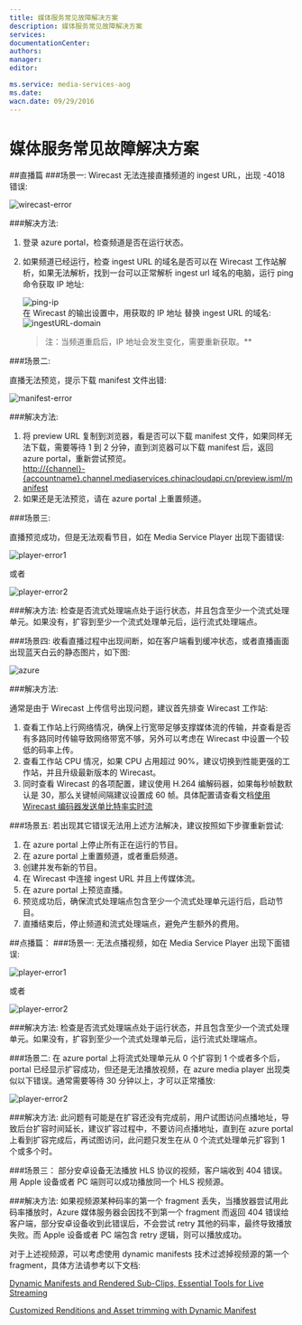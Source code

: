 ```yaml
---
title: 媒体服务常见故障解决方案
description: 媒体服务常见故障解决方案
services: 
documentationCenter: 
authors: 
manager: 
editor: 

ms.service: media-services-aog
ms.date: 
wacn.date: 09/29/2016
---
```


# 媒体服务常见故障解决方案

##直播篇
###场景一: 
Wirecast 无法连接直播频道的 ingest URL，出现 -4018 错误:

![wirecast-error](./media/aog-media-services-troubleshoot-faq/wirecast-error.png "Wirecast-4018 错误提示")

###解决方法:

1. 登录 azure portal，检查频道是否在运行状态。
2. 如果频道已经运行，检查 ingest URL 的域名是否可以在 Wirecast 工作站解析，如果无法解析，找到一台可以正常解析 ingest url 域名的电脑，运行 ping 命令获取 IP 地址:

	![ping-ip](./media/aog-media-services-troubleshoot-faq/ping-ip.png "通过 ping 获取 IP 地址")  
 在 Wirecast 的输出设置中，用获取的 IP 地址 替换 ingest URL 的域名:  
 ![ingestURL-domain](./media/aog-media-services-troubleshoot-faq/ingestURL-domain.png "IP 地址替换 ingest URL 域名")
  
	>注：当频道重启后，IP 地址会发生变化，需要重新获取。**

###场景二: 

直播无法预览，提示下载 manifest 文件出错: 

![manifest-error](./media/aog-media-services-troubleshoot-faq/manifest-error.png "下载 manifest 文件出错提示")
  
###解决方法:

1. 将 preview URL 复制到浏览器，看是否可以下载 manifest 文件，如果同样无法下载，需要等待 1 到 2 分钟，直到浏览器可以下载 manifest 后，返回 azure portal，重新尝试预览。  
[http://{channel}-{accountname}.channel.mediaservices.chinacloudapi.cn/preview.isml/manifest](http://{channel}-{accountname}.channel.mediaservices.chinacloudapi.cn/preview.isml/manifest)
2. 如果还是无法预览，请在 azure portal 上重置频道。

###场景三:

直播预览成功，但是无法观看节目，如在 Media Service Player 出现下面错误:

![player-error1](./media/aog-media-services-troubleshoot-faq/player-error1.png "MeidaServicePalyer 出现 0x30200000 错误")

  或者
  
![player-error2](./media/aog-media-services-troubleshoot-faq/player-error2.png "MeidaServicePalyer 出现 0x30200193 错误")
    
###解决方法:
检查是否流式处理端点处于运行状态，并且包含至少一个流式处理单元。如果没有，扩容到至少一个流式处理单元后，运行流式处理端点。

###场景四: 
收看直播过程中出现间断，如在客户端看到缓冲状态，或者直播画面出现蓝天白云的静态图片，如下图:

![azure](./media/aog-media-services-troubleshoot-faq/azure.png "azure")

###解决方法:

通常是由于 Wirecast 上传信号出现问题，建议首先排查 Wirecast 工作站:  

1. 查看工作站上行网络情况，确保上行宽带足够支撑媒体流的传输，并查看是否有多路同时传输导致网络带宽不够，另外可以考虑在 Wirecast 中设置一个较低的码率上传。
2. 查看工作站 CPU 情况，如果 CPU 占用超过 90%，建议切换到性能更强的工作站，并且升级最新版本的 Wirecast。
3. 同时查看 Wirecast 的各项配置，建议使用 H.264 编解码器，如果每秒帧数默认是 30，那么关键帧间隔建议设置成 60 帧。具体配置请查看文档[使用 Wirecast 编码器发送单比特率实时流](./media-services/media-services-configure-wirecast-live-encoder.md)

###场景五:
若出现其它错误无法用上述方法解决，建议按照如下步骤重新尝试:

1. 在 azure portal 上停止所有正在运行的节目。
2. 在 azure portal 上重置频道，或者重启频道。
3. 创建并发布新的节目。
4. 在 Wirecast 中连接 ingest URL 并且上传媒体流。
5. 在 azure portal 上预览直播。
6. 预览成功后，确保流式处理端点包含至少一个流式处理单元运行后，启动节目。
7. 直播结束后，停止频道和流式处理端点，避免产生额外的费用。

##点播篇：
###场景一:
无法点播视频，如在 Media Service Player 出现下面错误:

![player-error1](./media/aog-media-services-troubleshoot-faq/player-error1.png "MeidaServicePalyer 出现 0x30200000 错误")

  或者
  
![player-error2](./media/aog-media-services-troubleshoot-faq/player-error2.png "MeidaServicePalyer 出现 0x30200193 错误")

###解决方法:
检查是否流式处理端点处于运行状态，并且包含至少一个流式处理单元。如果没有，扩容到至少一个流式处理单元后，运行流式处理端点。

###场景二:
在 azure portal 上将流式处理单元从 0 个扩容到 1 个或者多个后，portal 已经显示扩容成功，但还是无法播放视频，在 azure media player 出现类似以下错误。通常需要等待 30 分钟以上，才可以正常播放:

![player-error2](./media/aog-media-services-troubleshoot-faq/player-error2.png "MeidaServicePalyer 出现 0x30200193 错误")

###解决方法:
此问题有可能是在扩容还没有完成前，用户试图访问点播地址，导致后台扩容时间延长，建议扩容过程中，不要访问点播地址，直到在 azure portal 上看到扩容完成后，再试图访问，此问题只发生在从 0 个流式处理单元扩容到 1 个或多个时。

###场景三：
部分安卓设备无法播放 HLS 协议的视频，客户端收到 404 错误。用 Apple 设备或者 PC 端则可以成功播放同一个 HLS 视频源。

###解决方法:
如果视频源某种码率的第一个 fragment 丢失，当播放器尝试用此码率播放时，Azure 媒体服务器会因找不到第一个 fragment 而返回 404 错误给客户端，部分安卓设备收到此错误后，不会尝试 retry 其他的码率，最终导致播放失败。而 Apple 设备或者 PC 端包含 retry 逻辑，则可以播放成功。

对于上述视频源，可以考虑使用 dynamic manifests 技术过滤掉视频源的第一个 fragment，具体方法请参考以下文档:

[Dynamic Manifests and Rendered Sub-Clips, Essential Tools for Live Streaming](https://azure.microsoft.com/en-us/blog/dynamic-manifests-and-rendered-sub-clips/)

[Customized Renditions and Asset trimming with Dynamic Manifest](https://azure.microsoft.com/en-us/blog/dynamic-manifest/)

